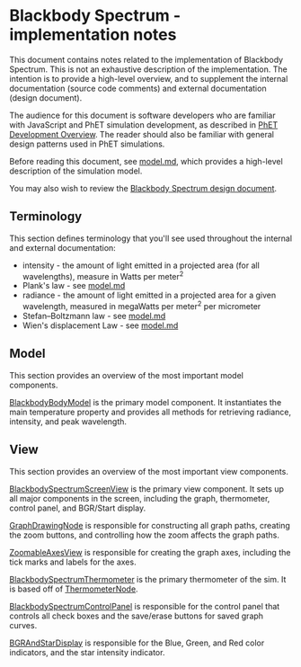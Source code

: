 # Blackbody Spectrum - implementation notes

This document contains notes related to the implementation of Blackbody Spectrum. This is not an exhaustive description
of the implementation.  The intention is to provide a high-level overview, and to supplement the internal documentation
(source code comments) and external documentation (design document).

The audience for this document is software developers who are familiar with JavaScript and PhET simulation development,
as described in [PhET Development Overview](http://bit.ly/phet-html5-development-overview).  The reader should also be
familiar with general design patterns used in PhET simulations.

Before reading this document, see [model.md](https://github.com/phetsims/blackbody-spectrum/tree/master/doc/model.md),
which provides a high-level description of the simulation model.

You may also wish to review the [Blackbody Spectrum design document](https://docs.google.com/document/d/12s243GhPT8Z17XoYPJmXVNNEWDIhRQkqhsAP8Oi7Twk/edit).

## Terminology

This section defines terminology that you'll see used throughout the internal and external documentation:

* intensity - the amount of light emitted in a projected area (for all wavelengths), measure in Watts per meter<sup>2</sup>
* Plank's law - see [model.md](https://github.com/phetsims/blackbody-spectrum/tree/master/doc/model.md)
* radiance - the amount of light emitted in a projected area for a given wavelength, measured in megaWatts per meter<sup>2</sup> per micrometer
* Stefan–Boltzmann law - see [model.md](https://github.com/phetsims/blackbody-spectrum/tree/master/doc/model.md)
* Wien's displacement Law - see [model.md](https://github.com/phetsims/blackbody-spectrum/tree/master/doc/model.md)

## Model

This section provides an overview of the most important model components.

[BlackbodyBodyModel](https://github.com/phetsims/blackbody-spectrum/blob/master/js/blackbody-spectrum/model/BlackbodyBodyModel.js) is the primary model component. It instantiates the main temperature property and provides all methods for retrieving radiance, intensity, and peak wavelength.

## View

This section provides an overview of the most important view components.

[BlackbodySpectrumScreenView](https://github.com/phetsims/blackbody-spectrum/blob/master/js/blackbody-spectrum/view/BlackbodySpectrumScreenView.js) is the primary view component. It sets up all major components in the screen, including the graph, thermometer, control panel, and BGR/Start display.

[GraphDrawingNode](https://github.com/phetsims/blackbody-spectrum/blob/master/js/blackbody-spectrum/view/GraphDrawingNode.js) is responsible for constructing all graph paths, creating the zoom buttons, and controlling how the zoom affects the graph paths.

[ZoomableAxesView](https://github.com/phetsims/blackbody-spectrum/blob/master/js/blackbody-spectrum/view/ZoomableAxesView.js) is responsible for creating the graph axes, including the tick marks and labels for the axes.

[BlackbodySpectrumThermometer](https://github.com/phetsims/blackbody-spectrum/blob/master/js/blackbody-spectrum/view/BlackbodySpectrumThermometer.js) is the primary thermometer of the sim. It is based off of [ThermometerNode](https://github.com/phetsims/scenery-phet/blob/master/js/ThermometerNode.js).

[BlackbodySpectrumControlPanel](https://github.com/phetsims/blackbody-spectrum/blob/master/js/blackbody-spectrum/view/BlackbodySpectrumControlPanel.js) is responsible for the control panel that controls all check boxes and the save/erase buttons for saved graph curves.

[BGRAndStarDisplay](https://github.com/phetsims/blackbody-spectrum/blob/master/js/blackbody-spectrum/view/BGRAndStarDisplay.js) is responsible for the Blue, Green, and Red color indicators, and the star intensity indicator.